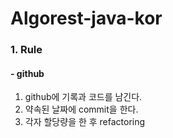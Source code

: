 # Algorest-java-kor
### 1. Rule
#### - github 

1. github에 기록과 코드를 남긴다.
2. 약속된 날짜에 commit을 한다.
3. 각자 할당량을 한 후 refactoring

